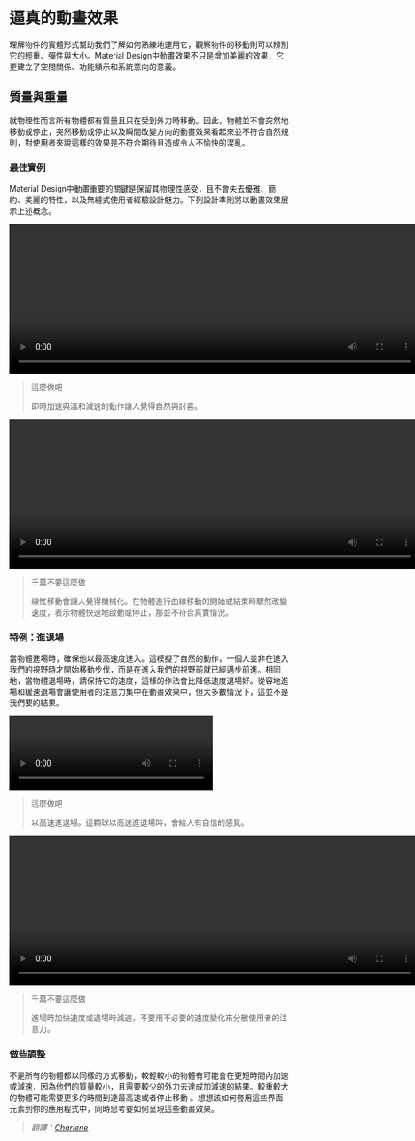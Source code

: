 # 逼真的動畫效果

理解物件的實體形式幫助我們了解如何熟練地運用它，觀察物件的移動則可以辨別它的輕重、彈性與大小。Material Design中動畫效果不只是增加美麗的效果，它更建立了空間關係、功能顯示和系統意向的意義。


## 質量與重量

就物理性而言所有物體都有質量且只在受到外力時移動。因此，物體並不會突然地移動或停止，突然移動或停止以及瞬間改變方向的動畫效果看起來並不符合自然規則，對使用者來說這樣的效果是不符合期待且造成令人不愉快的混亂。

### 最佳實例

Material Design中動畫重要的關鍵是保留其物理性感受，且不會失去優雅、簡約、美麗的特性，以及無縫式使用者經驗設計魅力。下列設計準則將以動畫效果展示上述概念。

<video id="animation-authentic-motion-authenticMotion_massAndWeight_ex1-do-1" width="740" height="270" controls="">
<source src="//material-design.storage.googleapis.com/videos/animation-authentic-motion-authenticMotion_massAndWeight_ex1_large_xhdpi.webm" type="video/webm">
<source src="//material-design.storage.googleapis.com/videos/animation-authentic-motion-authenticMotion_massAndWeight_ex1_large_xhdpi.mp4" type="video/mp4">
</video>

> 這麼做吧
>
> 即時加速與溫和減速的動作讓人覺得自然與討喜。

<video id="animation-authentic-motion-authenticMotion_massAndWeight_ex2-dont-1" width="740" height="270" controls="">
<source src="//material-design.storage.googleapis.com/videos/animation-authentic-motion-authenticMotion_massAndWeight_ex2_large_xhdpi.webm" type="video/webm">
<source src="//material-design.storage.googleapis.com/videos/animation-authentic-motion-authenticMotion_massAndWeight_ex2_large_xhdpi.mp4" type="video/mp4">
</video>

> 千萬不要這麼做
>
> 線性移動會讓人覺得機械化。在物體進行曲線移動的開始或結束時驟然改變速度，表示物體快速地啟動或停止，那並不符合真實情況。

### 特例：進退場

當物體進場時，確保他以最高速度進入。這模擬了自然的動作，一個人並非在進入我們的視野時才開始移動步伐，而是在進入我們的視野前就已經邁步前進。相同地，當物體退場時，請保持它的速度，這樣的作法會比降低速度退場好。從容地進場和緩速退場會讓使用者的注意力集中在動畫效果中，但大多數情況下，這並不是我們要的結果。


<video id="videos-authenticMotion_massAndWeight_ex3_do-do-1"  width="367" height="134" controls="">
<source src="//material-design.storage.googleapis.com/videos/videos-authenticMotion_massAndWeight_ex3_do_large_xhdpi.webm" type="video/webm">
<source src="//material-design.storage.googleapis.com/videos/videos-authenticMotion_massAndWeight_ex3_do_large_xhdpi.mp4" type="video/mp4">
</video>

> 這麼做吧
>
> 以高速進退場。這顆球以高速進退場時，會給人有自信的感覺。

<video id="animation-authenticmotion-massandweight-authenticmotion_massandweight_example6-dont-2" width="740" height="270" controls="">
<source src="//material-design.storage.googleapis.com/videos/animation-authenticmotion-massandweight-authenticmotion_massandweight_example6_large_xhdpi.webm" type="video/webm">
<source src="//material-design.storage.googleapis.com/videos/animation-authenticmotion-massandweight-authenticmotion_massandweight_example6_large_xhdpi.mp4" type="video/mp4">
</video>

> 千萬不要這麼做
>
> 進場時加快速度或退場時減速，不要用不必要的速度變化來分散使用者的注意力。

### 做些調整

不是所有的物體都以同樣的方式移動，較輕較小的物體有可能會在更短時間內加速或減速，因為他們的質量較小，且需要較少的外力去達成加減速的結果。較重較大的物體可能需要更多的時間到達最高速或者停止移動
。想想該如何套用這些界面元素到你的應用程式中，同時思考要如何呈現這些動畫效果。

> *翻譯：[Charlene](https://www.facebook.com/charlene.feng.7)*
